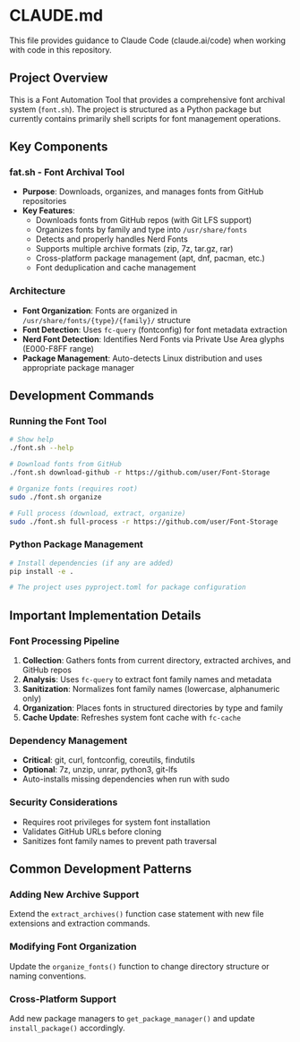 # CLAUDE.md

This file provides guidance to Claude Code (claude.ai/code) when working with code in this repository.

## Project Overview

This is a Font Automation Tool that provides a comprehensive font archival system (`font.sh`). The project is structured as a Python package but currently contains primarily shell scripts for font management operations.

## Key Components

### fat.sh - Font Archival Tool
- **Purpose**: Downloads, organizes, and manages fonts from GitHub repositories
- **Key Features**:
  - Downloads fonts from GitHub repos (with Git LFS support)
  - Organizes fonts by family and type into `/usr/share/fonts`
  - Detects and properly handles Nerd Fonts
  - Supports multiple archive formats (zip, 7z, tar.gz, rar)
  - Cross-platform package management (apt, dnf, pacman, etc.)
  - Font deduplication and cache management

### Architecture
- **Font Organization**: Fonts are organized in `/usr/share/fonts/{type}/{family}/` structure
- **Font Detection**: Uses `fc-query` (fontconfig) for font metadata extraction
- **Nerd Font Detection**: Identifies Nerd Fonts via Private Use Area glyphs (E000-F8FF range)
- **Package Management**: Auto-detects Linux distribution and uses appropriate package manager

## Development Commands

### Running the Font Tool
```bash
# Show help
./font.sh --help

# Download fonts from GitHub
./font.sh download-github -r https://github.com/user/Font-Storage

# Organize fonts (requires root)
sudo ./font.sh organize

# Full process (download, extract, organize)
sudo ./font.sh full-process -r https://github.com/user/Font-Storage
```

### Python Package Management
```bash
# Install dependencies (if any are added)
pip install -e .

# The project uses pyproject.toml for package configuration
```

## Important Implementation Details

### Font Processing Pipeline
1. **Collection**: Gathers fonts from current directory, extracted archives, and GitHub repos
2. **Analysis**: Uses `fc-query` to extract font family names and metadata
3. **Sanitization**: Normalizes font family names (lowercase, alphanumeric only)
4. **Organization**: Places fonts in structured directories by type and family
5. **Cache Update**: Refreshes system font cache with `fc-cache`

### Dependency Management
- **Critical**: git, curl, fontconfig, coreutils, findutils
- **Optional**: 7z, unzip, unrar, python3, git-lfs
- Auto-installs missing dependencies when run with sudo

### Security Considerations
- Requires root privileges for system font installation
- Validates GitHub URLs before cloning
- Sanitizes font family names to prevent path traversal

## Common Development Patterns

### Adding New Archive Support
Extend the `extract_archives()` function case statement with new file extensions and extraction commands.

### Modifying Font Organization
Update the `organize_fonts()` function to change directory structure or naming conventions.

### Cross-Platform Support
Add new package managers to `get_package_manager()` and update `install_package()` accordingly.